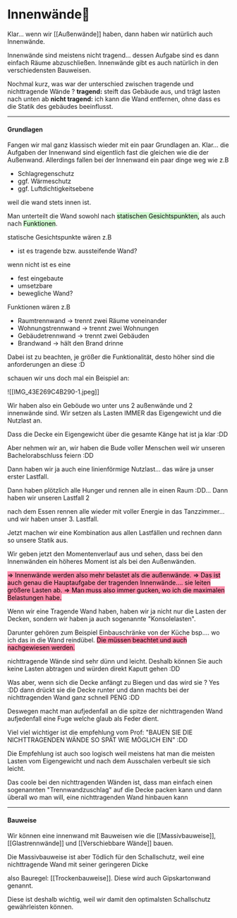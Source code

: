 # Innenwände🧱

Klar... wenn wir [[Außenwände]] haben, dann haben wir natürlich auch Innenwände.

Innenwände sind meistens nicht tragend... dessen Aufgabe sind es dann einfach Räume abzuschließen. Innenwände gibt es auch natürlich in den verschiedensten Bauweisen.

Nochmal kurz, was war der unterschied zwischen tragende und nichttragende Wände ?
**tragend:** steift das Gebäude aus, und trägt lasten nach unten ab
**nicht tragend:** ich kann die Wand entfernen, ohne dass es die Statik des gebäudes beeinflusst.

---

#### Grundlagen

Fangen wir mal ganz klassisch wieder mit ein paar Grundlagen an. Klar... die Aufgaben der Innenwand sind eigentlich fast die gleichen wie die der Außenwand. Allerdings fallen bei der Innenwand ein paar dinge weg wie z.B

- Schlagregenschutz
- ggf. Wärmeschutz
- ggf. Luftdichtigkeitsebene

weil die wand stets innen ist.

Man unterteilt die Wand sowohl nach <mark style="background: #BBFABBA6;">statischen Gesichtspunkten,</mark> als auch nach <mark style="background: #BBFABBA6;">Funktionen</mark>.

statische Gesichtspunkte wären z.B

- ist es tragende bzw. aussteifende Wand?

wenn nicht ist es eine 

- fest eingebaute
- umsetzbare
- bewegliche Wand?

Funktionen wären z.B

- Raumtrennwand -> trennt zwei Räume voneinander
- Wohnungstrennwand -> trennt zwei Wohnungen
- Gebäudetrennwand -> trennt zwei Gebäuden
- Brandwand -> hält den Brand drinne

Dabei ist zu beachten, je größer die Funktionalität, desto höher sind die anforderungen an diese :D

schauen wir uns doch mal ein Beispiel an:

![[IMG_43E269C4B290-1.jpeg]]

Wir haben also ein Geböude wo unter uns 2 außenwände und 2 innenwände sind. Wir setzen als Lasten IMMER das Eigengewicht und die Nutzlast an. 

Dass die Decke ein Eigengewicht über die gesamte Känge hat ist ja klar :DD

Aber nehmen wir an, wir haben die Bude voller Menschen weil wir unseren Bachelorabschluss feiern :DD

Dann haben wir ja auch eine linienförmige Nutzlast... das wäre ja unser erster Lastfall.

Dann haben plötzlich alle Hunger und rennen alle in einen Raum :DD... Dann haben wir unseren Lastfall 2

nach dem Essen rennen alle wieder mit voller Energie in das Tanzzimmer... und wir haben unser 3. Lastfall.

Jetzt machen wir eine Kombination aus allen Lastfällen und rechnen dann so unsere Statik aus.

Wir geben jetzt den Momentenverlauf aus und sehen, dass bei den Innenwänden ein höheres Moment ist als bei den Außenwänden.

<mark style="background: #FF5582A6;">=> Innenwände werden also mehr belastet als die außenwände.
=> Das ist auch genau die Hauptaufgabe der tragenden Innenwände.... sie leiten größere Lasten ab.
=> Man muss also immer gucken, wo ich die maximalen Belastungen habe.</mark> 

Wenn wir eine Tragende Wand haben, haben wir ja nicht nur die Lasten der Decken, sondern wir haben ja auch sogenannte "Konsolelasten". 

Darunter gehören zum Beispiel Einbauschränke von der Küche bsp.... wo ich das in die Wand reindübel. <mark style="background: #FF5582A6;">Die müssen beachtet und auch nachgewiesen werden.</mark> 

nichttragende Wände sind sehr dünn und leicht. Deshalb können Sie auch keine Lasten abtragen und würden direkt Kaputt gehen :DD 

Was aber, wenn sich die Decke anfängt zu Biegen und das wird sie ? Yes :DD dann drückt sie die Decke runter und dann machts bei der nichttragenden Wand ganz schnell PENG :DD

Deswegen macht man aufjedenfall an die spitze der nichttragenden Wand aufjedenfall eine Fuge welche glaub als Feder dient. 

Viel viel wichtiger ist die empfehlung vom Prof: "BAUEN SIE DIE NICHTTRAGENDEN WÄNDE SO SPÄT WIE MÖGLICH EIN" :DD

Die Empfehlung ist auch soo logisch weil meistens hat man die meisten Lasten vom Eigengewicht und nach dem Ausschalen verbeult sie sich leicht.

Das coole bei den nichttragenden Wänden ist, dass man einfach einen sogenannten "Trennwandzuschlag" auf die Decke packen kann und dann überall wo man will, eine nichttragenden Wand hinbauen kann


---
#### Bauweise


Wir können eine innenwand mit Bauweisen wie die [[Massivbauweise]], [[Glastrennwände]] und [[Verschiebbare Wände]] bauen.

Die Massivbauweise ist aber Tödlich für den Schallschutz, weil eine nichttragende Wand mit seiner geringeren Dicke 

also Bauregel: [[Trockenbauweise]]. Diese wird auch Gipskartonwand genannt.

Diese ist deshalb wichtig, weil wir damit den optimalsten Schallschutz gewährleisten können. 